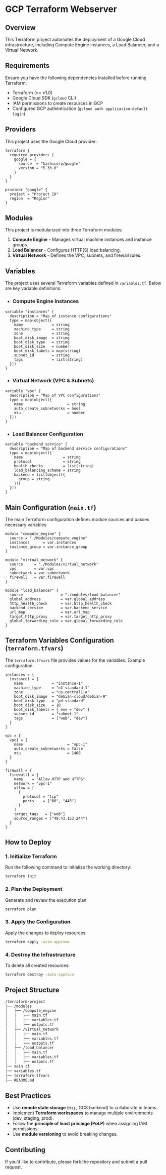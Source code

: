 # **GCP Terraform Webserver**
## **Overview**
This Terraform project automates the deployment of a Google Cloud infrastructure, including Compute Engine instances, a Load Balancer, and a Virtual Network.
## **Requirements**
Ensure you have the following dependencies installed before running Terraform:
- Terraform (>= v1.0)
- Google Cloud SDK (`gcloud` CLI)
- IAM permissions to create resources in GCP
- Configured GCP authentication (`gcloud auth application-default login`)
## **Providers**
This project uses the Google Cloud provider:
```hcl
terraform {
  required_providers {
    google = {
      source  = "hashicorp/google"
      version = "5.33.0"
    }
  }
}

provider "google" {
  project = "Project ID"
  region  = "Region"
}
```
## **Modules**
This project is modularized into three Terraform modules:
1. **Compute Engine** - Manages virtual machine instances and instance groups.
2. **Load Balancer** - Configures HTTP(S) load balancing.
3. **Virtual Network** - Defines the VPC, subnets, and firewall rules.
## **Variables**
The project uses several Terraform variables defined in `variables.tf`. Below are key variable definitions:
- ###  **Compute Engine Instances**
```hcl
variable "instances" {
  description = "Map of instance configurations"
  type = map(object({
    name             = string
    machine_type     = string
    zone             = string
    boot_disk_image  = string
    boot_disk_type   = string
    boot_disk_size   = number
    boot_disk_labels = map(string)
    subnet_id        = string
    tags             = list(string)
  }))
}
```
- ###  **Virtual Network (VPC & Subnets)**
```hcl
variable "vpc" {
  description = "Map of VPC configurations"
  type = map(object({
    name                    = string
    auto_create_subnetworks = bool
    mtu                     = number
  }))
}
```
- ###  **Load Balancer Configuration**
```hcl
variable "backend_service" {
  description = "Map of backend service configurations"
  type = map(object({
    name                  = string
    protocol              = string
    health_checks         = list(string)
    load_balancing_scheme = string
    backend = list(object({
      group = string
    }))
  }))
}
```
## **Main Configuration (`main.tf`)**
The main Terraform configuration defines module sources and passes necessary variables.
```hcl
module "compute_engine" {
  source = "./Modules/compute_engine"
  instances      = var.instances
  instance_group = var.instance_group
}

module "virtual_network" {
  source     = "./Modules/virtual_network"
  vpc        = var.vpc
  subnetwork = var.subnetwork
  firewall   = var.firewall
}

module "load_balancer" {
  source                 = "./modules/load_balancer"
  global_address         = var.global_address
  http_health_check      = var.http_health_check
  backend_service        = var.backend_service
  url_map                = var.url_map
  target_http_proxy      = var.target_http_proxy
  global_forwarding_rule = var.global_forwarding_rule
}
```
## **Terraform Variables Configuration (`terraform.tfvars`)**
The `terraform.tfvars` file provides values for the variables.
Example configuration:
```hcl
instances = {
  instance1 = {
    name             = "instance-1"
    machine_type     = "n1-standard-1"
    zone             = "us-central1-a"
    boot_disk_image  = "debian-cloud/debian-9"
    boot_disk_type   = "pd-standard"
    boot_disk_size   = 10
    boot_disk_labels = { env = "dev" }
    subnet_id        = "subnet-1"
    tags             = ["web", "dev"]
  }
}

vpc = {
  vpc1 = {
    name                    = "vpc-1"
    auto_create_subnetworks = false
    mtu                     = 1460
  }
}

firewall = {
  firewall1 = {
    name    = "Allow HTTP and HTTPS"
    network = "vpc-1"
    allow = [
      {
        protocol = "tcp"
        ports    = ["80", "443"]
      }
    ]
    target_tags   = ["web"]
    source_ranges = ["49.43.153.244"]
  }
}
```
## **How to Deploy**
### **1. Initialize Terraform**
Run the following command to initialize the working directory:
```sh
terraform init
```
### **2. Plan the Deployment**
Generate and review the execution plan:
```sh
terraform plan
```
### **3. Apply the Configuration**
Apply the changes to deploy resources:
```sh
terraform apply -auto-approve
```
### **4. Destroy the Infrastructure**
To delete all created resources:
```sh
terraform destroy -auto-approve
```

## **Project Structure**
```bash
/terraform-project
│── /modules
│   ├── /compute_engine
│   │   ├── main.tf
│   │   ├── variables.tf
│   │   ├── outputs.tf
│   ├── /virtual_network
│   │   ├── main.tf
│   │   ├── variables.tf
│   │   ├── outputs.tf
│   ├── /load_balancer
│   │   ├── main.tf
│   │   ├── variables.tf
│   │   ├── outputs.tf
│── main.tf
│── variables.tf
│── terraform.tfvars
│── README.md
```
## **Best Practices**
- Use **remote state storage** (e.g., GCS backend) to collaborate in teams.
- Implement **Terraform workspaces** to manage multiple environments (dev, staging, prod).
- Follow the **principle of least privilege (PoLP)** when assigning IAM permissions.
- Use **module versioning** to avoid breaking changes.
## **Contributing**
If you’d like to contribute, please fork the repository and submit a pull request.
